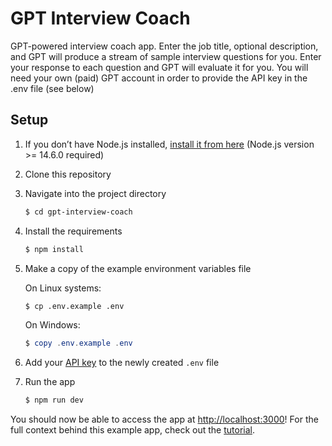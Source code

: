 # GPT Interview Coach

GPT-powered interview coach app.  Enter the job title, optional description, and GPT will produce a stream of sample interview questions for you.  Enter your response to each question and GPT will evaluate it for you.  You will need your own (paid) GPT account in order to provide the API key in the .env file (see below)

## Setup

1. If you don’t have Node.js installed, [install it from here](https://nodejs.org/en/) (Node.js version >= 14.6.0 required)

2. Clone this repository

3. Navigate into the project directory

   ```bash
   $ cd gpt-interview-coach
   ```

4. Install the requirements

   ```bash
   $ npm install
   ```

5. Make a copy of the example environment variables file

   On Linux systems:
   ```bash
   $ cp .env.example .env
   ```
   On Windows:
   ```powershell
   $ copy .env.example .env
   ```
6. Add your [API key](https://platform.openai.com/account/api-keys) to the newly created `.env` file

7. Run the app

   ```bash
   $ npm run dev
   ```

You should now be able to access the app at [http://localhost:3000](http://localhost:3000)! For the full context behind this example app, check out the [tutorial](https://platform.openai.com/docs/quickstart).


